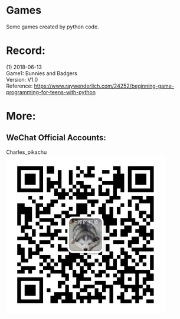 # Games
Some games created by python code.
# Record:
(1) 2018-06-13  
Game1: Bunnies and Badgers  
Version: V1.0  
Reference: https://www.raywenderlich.com/24252/beginning-game-programming-for-teens-with-python  
# More:
## WeChat Official Accounts:
Charles_pikachu  
![img](pikachu.jpg)